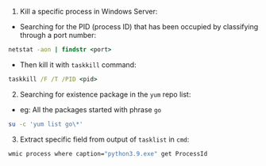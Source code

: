 1. Kill a specific process in Windows Server:

- Searching for the PID (process ID) that has been occupied by classifying through a port number:

```cmd
netstat -aon | findstr <port>
```

- Then kill it with `taskkill` command:

```cmd
taskkill /F /T /PID <pid>
```

2. Searching for existence package in the `yum` repo list:

- eg: All the packages started with phrase `go` 

```bash
su -c 'yum list go\*'
```

3. Extract specific field from output of `tasklist` in `cmd`:

```cmd
wmic process where caption="python3.9.exe" get ProcessId
```
